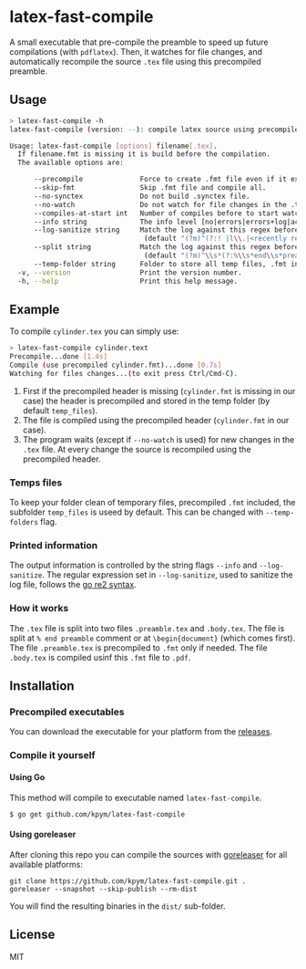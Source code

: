 # latex-fast-compile

A small executable that pre-compile the preamble to speed up future compilations (with `pdflatex`). Then, it watches for file changes, and automatically recompile the source `.tex` file using this precompiled preamble.

## Usage

```bash
> latex-fast-compile -h
latex-fast-compile (version: --): compile latex source using precompiled header.

Usage: latex-fast-compile [options] filename[.tex].
  If filename.fmt is missing it is build before the compilation.
  The available options are:

      --precompile              Force to create .fmt file even if it exists.
      --skip-fmt                Skip .fmt file and compile all.
      --no-synctex              Do not build .synctex file.
      --no-watch                Do not watch for file changes in the .tex file.
      --compiles-at-start int   Number of compiles before to start watching. (default 1)
      --info string             The info level [no|errors|errors+log|actions|debug]. (default "actions")
      --log-sanitize string     Match the log against this regex before display, or display all if empty.
                                 (default "(?m)^(?:! |l\\.|<recently read> ).*$")
      --split string            Match the log against this regex before display, or display all if empty.
                                 (default "(?m)^\\s*(?:%\\s*end\\s*preamble|\\\\begin{document})\\s*$")
      --temp-folder string      Folder to store all temp files, .fmt included [MikTeX only]. (default "temp_files")
  -v, --version                 Print the version number.
  -h, --help                    Print this help message.
```

## Example

To compile `cylinder.tex` you can simply use:

```bash
> latex-fast-compile cylinder.text
Precompile...done [1.4s]
Compile (use precompiled cylinder.fmt)...done [0.7s]
Watching for files changes...(to exit press Ctrl/Cmd-C).
```

1. First if the precompiled header is missing (`cylinder.fmt` is missing in our case) the header is precompiled and stored in the temp folder (by default `temp_files`).
2. The file is compiled using the precompiled header (`cylinder.fmt` in our case).
3. The program waits (except if `--no-watch` is used) for new changes in the `.tex` file. At every change the source is recompiled using the precompiled header.


### Temps files

To keep your folder clean of temporary files, precompiled `.fmt` included, the subfolder `temp_files` is useed by default. This can be changed with `--temp-folders` flag.

### Printed information

The output information is controlled by the string flags `--info` and `--log-sanitize`. The regular expression set in `--log-sanitize`, used to sanitize the log file, follows the [go re2 syntax](https://github.com/google/re2/wiki/Syntax).

### How it works

The `.tex` file is split into two files `.preamble.tex` and `.body.tex`. The file is split at `% end preamble` comment or at `\begin{document}` (which comes first). The file `.preamble.tex` is precompiled to `.fmt` only if needed. The file `.body.tex` is compiled usinf this `.fmt` file to `.pdf`.

## Installation

### Precompiled executables

You can download the executable for your platform from the [releases](https://github.com/kpym/latex-fast-compile/releases).

### Compile it yourself

#### Using Go

This method will compile to executable named `latex-fast-compile`.

```shell
$ go get github.com/kpym/latex-fast-compile
```

#### Using goreleaser

After cloning this repo you can compile the sources with [goreleaser](https://github.com/goreleaser/goreleaser/) for all available platforms:

```shell
git clone https://github.com/kpym/latex-fast-compile.git .
goreleaser --snapshot --skip-publish --rm-dist
```

You will find the resulting binaries in the `dist/` sub-folder.

## License

MIT
